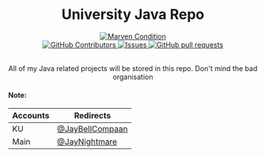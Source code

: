 <h1 align="center">University Java Repo</h1>

<div align="center">
    <a href="https://github.com/JayNightmare/Uni-Java-Commits/actions/workflows/maven.yml">
        <img alt="Marven Condition" src="https://github.com/JayNightmare/Uni-Java-Commits/actions/workflows/maven.yml/badge.svg"/>
    </a>
</div>

<div align="center">
    <a href="https://github.com/JayNightmare/Uni-Java-Commits/graphs/contributors">
      <img alt="GitHub Contributors" src="https://img.shields.io/github/contributors/JayNightmare/Uni-Java-Commits?color=2db94d" />
    </a>
    <a href="https://github.com/JayNightmare/Uni-Java-Commits/issues">
      <img alt="Issues" src="https://img.shields.io/github/issues/JayNightmare/Uni-Java-Commits?color=0088ff" />
    </a>
    <a href="https://github.com/JayNightmare/Uni-Java-Commits/pulls">
      <img alt="GitHub pull requests" src="https://img.shields.io/github/issues-pr/JayNightmare/Uni-Java-Commits?color=0088ff" />
    </a>
    <br/>
    <br/>
  <p>All of my Java related projects will be stored in this repo. Don't mind the bad organisation</p>
</div>

#### Note:
| Accounts | Redirects |
|----------|-----------|
| KU | [@JayBellCompaan](https://github.com/JayBellCompaan) |
| Main | [@JayNightmare](https://github.com/JayNightmare) |
